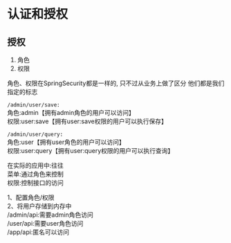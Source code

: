 # 认证和授权
## 授权
1. 角色
2. 权限

角色、权限在SpringSecurity都是一样的, 只不过从业务上做了区分
他们都是我们指定的标志

`/admin/user/save:`\
    角色:admin【拥有admin角色的用户可以访问】\
    权限:user:save【拥有user:save权限的用户可以执行保存】

`/admin/user/query:` \
    角色:user【拥有user角色的用户可以访问】\
    权限:user:query【拥有user:query权限的用户可以执行查询】

在实际的应用中:往往\
菜单:通过角色来控制\
权限:控制接口的访问

1、配置角色/权限\
2、将用户存储到内存中\
/admin/api:需要admin角色访问\
/user/api:需要user角色访问\
/app/api:匿名可以访问
